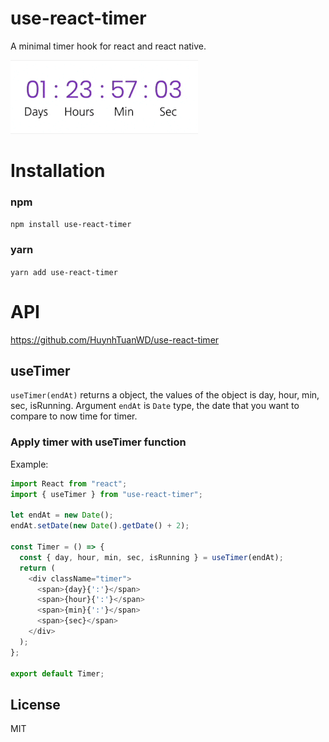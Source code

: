 # use-react-timer

A minimal timer hook for react and react native.

![Use case](https://raw.githubusercontent.com/HuynhTuanWD/use-react-timer/master/example/timer-use-case.gif)

# Installation

### npm
`npm install use-react-timer`
### yarn
`yarn add use-react-timer`

# API

https://github.com/HuynhTuanWD/use-react-timer

## useTimer

`useTimer(endAt)` returns a object, the values of the object is day, hour, min, sec, isRunning. 
Argument `endAt` is `Date` type, the date that you want to compare to now time for timer. 

### Apply timer with useTimer function

Example: 

```javascript
import React from "react";
import { useTimer } from "use-react-timer";

let endAt = new Date();
endAt.setDate(new Date().getDate() + 2);

const Timer = () => {
  const { day, hour, min, sec, isRunning } = useTimer(endAt);
  return (
    <div className="timer">
      <span>{day}{':'}</span>
      <span>{hour}{':'}</span>
      <span>{min}{':'}</span>
      <span>{sec}</span>
    </div>
  );
};

export default Timer;

```

## License

MIT